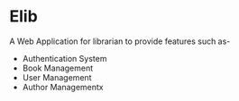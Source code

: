 # Elib
A Web Application for librarian to provide features such as-
- Authentication System
- Book Management
- User Management
- Author Managementx
